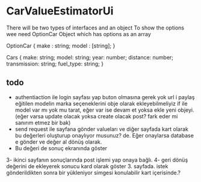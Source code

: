 # CarValueEstimatorUi

There will be two types of interfaces and an object
To show the options wee need OptionCar Object which has options as an array

OptionCar {
make : string;
model : [string];
}

Cars {
make: string;
model: string;
year: number;
distance: number;
transmission: string;
fuel_type: string;
}

## todo

- authentiaction ile login sayfası yap buton olmasına gerek yok url i paylaş eğitilen modelin marka seçeneklerini obje olarak ekleyebilmeliyiz if ile model var mı yok mu tarat, eğer var ise devam et yoksa ekle yeni objeyi. (eğer varsa update olacak yoksa create olacak post? fark eder mi sanırım etmez bir bak)
- send request ile sayfana gönder valueları ve diğer sayfada kart olarak bu değerleri oluşturup onaylıyor musunuz? de. Eğer onaylarsa database e gönder ve değer al dönüş olarak.
- Bu değeri de sonuç ekranında göster

3- ikinci sayfanın sonuçlarında post işlemi yap onaya bağlı.
4- geri dönüş değerini de ekleyerek sonucu kard olarak göster 3. sayfada. istek gönderildikten sonra bir yükleniyor simgesi konulabilir kart içerisinde.?
